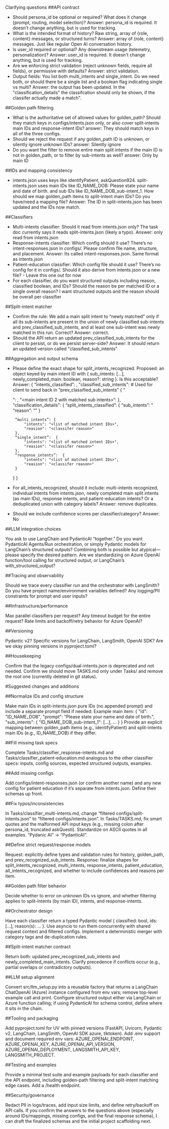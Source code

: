Clarifying questions
##API contract

 - Should persona_id be optional or required? What does it change (prompt, routing, model selection)? Answer: persona_id is required. It doesn't change anything, but is used for tracking.
 - What is the intended format of history? Raw string, array of {role, content} messages, or structured turns? Answer: array of {role, content} messages. Just like regular Open AI conversation history.
 - Is user_id required or optional? Any downstream usage (telemetry, personalization)? Answer: user_id is required. It doesn't change anything, but is used for tracking.
 - Are we enforcing strict validation (reject unknown fields, require all fields), or permissive with defaults? Answer: strict validation.
 - Output fields: You list both multi_intents and single_intent. Do we need both, or should there be a single list and a boolean flag indicating single vs multi? Answer: the output has been updated. In the "classification_details" the classifcation should only be shown, if the classifer actually made a match".


##Golden path filtering

 - What is the authoritative set of allowed values for golden_path? Should they match keys in configs/intents.json only, or also cover split-intents main IDs and response-intent IDs? answer: They should match keys in all of the three configs.
 - Should we reject the request if any golden_path ID is unknown, or silently ignore unknown IDs? answer: Silently ignore
 - Do you want the filter to remove entire main split intents if the main ID is not in golden_path, or to filter by sub-intents as well? answer: Only by main ID

##IDs and mapping consistency

 - intents.json uses keys like identifyPatient, askQuestion924. split-intents.json uses main IDs like ID_NAME_DOB: Please state your name and date of birth. and sub IDs like ID_NAME_DOB_sub-intent_1. How should we map golden_path items to split-intent main IDs? Do you have/need a mapping file? Answer: The ID in split-intents.json has been updated and the IDs now match. 

##Classifiers

 - Multi-intents classifier: Should it read from intents.json only? The task doc currently says it reads split-intents.json (likely a typo). Answer: only read from intents.json
 - Response-intents classifier: Which config should it use? There’s no intent-responses.json in configs/. Please confirm file name, structure, and placement. Answer: Its called intent-responses.json. Same format as intents.json
 - Patient-education classifier: Which config file should it use? There’s no config for it in configs/. Should it also derive from intents.json or a new file? - Leave this one out for now
 - For each classifier, do you want structured outputs including reason, classified boolean, and IDs? Should the reason be per matched ID or a single overall reason? I want structured outputs and the reason should be overall per classifier

##Split-intent matcher

 - Confirm the rule: We add a main split intent to “newly matched” only if all its sub-intents are present in the union of newly classified sub-intents and prev_classified_sub_intents, and at least one sub-intent was newly matched in this run. Correct? Answer: correct. 
 - Should the API return an updated prev_classified_sub_intents for the client to persist, or do we persist server-side? Answer: It should return an updated version called "classified_sub_intents" 

##Aggregation and output schema

 - Please define the exact shape for split_intents_recognized. Proposed: an object keyed by main intent ID with { sub_intents: [...], newly_completed_main: boolean, reason?: string }. Is this acceptable? Answer: {
    “intents_classified”: <list of all new intent IDs recognized>,
    "classified_sub_intents": # Used for client to send back in “prev_classified_sub_intents”
        {
            “<main intent ID with matched sub intents>“: <list of sub intent IDs previously matched>,
            “<main intent ID 2 with matched sub intents>“: <list of sub intent IDs previously matched>
        },
    "classification_details": {
        “split_intents_classified”: 
            {
                “sub_intents”: "<list of classified sub-intents>
                “reason”: "<classifier reason>"
            }

        “multi_intents”: {
            "intents": "<list of matched intent IDs>",
            "reasion": "<classifer reason>"
        },
        “single_intent”:  {
            "intents": "<list of matched intent IDs>",
            "reasion": "<classifer reason>"
        },
        “response_intents”:  {
            "intents": "<list of matched intent IDs>",
            "reasion": "<classifer reason>"
        }
    }
}
 - For all_intents_recognized, should it include: multi-intents recognized, individual intents from intents.json, newly completed main split intents (as main IDs), response intents, and patient-education intents? Or a deduplicated union with category labels? Answer: remove duplicates.
 - Should we include confidence scores per classifier/category? Answer: No


##LLM integration choices

You ask to use LangChain and PydanticAI “together.” Do you want PydanticAI Agents/Run orchestration, or simply Pydantic models for LangChain’s structured outputs? Combining both is possible but atypical—please specify the desired pattern.
Are we standardizing on Azure OpenAI function/tool calling for structured output, or LangChain’s with_structured_output?

##Tracing and observability

Should we trace every classifier run and the orchestrator with LangSmith? Do you have project name/environment variables defined?
Any logging/PII constraints for prompt and user inputs?

##Infrastructure/performance

Max parallel classifiers per request? Any timeout budget for the entire request?
Rate limits and backoff/retry behavior for Azure OpenAI?

##Versioning

Pydantic v2? Specific versions for LangChain, LangSmith, OpenAI SDK? Are we okay pinning versions in pyproject.toml?

##Housekeeping

Confirm that the legacy configs/dual-intents.json is deprecated and not needed.
Confirm we should move TASKS.md only under Tasks/ and remove the root one (currently deleted in git status).


#Suggested changes and additions

##Normalize IDs and config structure

Make main IDs in split-intents.json pure IDs (no appended prompt) and include a separate prompt field if needed:
Example main item: { "id": "ID_NAME_DOB", "prompt": "Please state your name and date of birth.", "sub_intents": { "ID_NAME_DOB_sub-intent_1": [...], ... } }
Provide an explicit mapping between golden_path items (e.g., identifyPatient) and split-intents main IDs (e.g., ID_NAME_DOB) if they differ.

##Fill missing task specs

Complete Tasks/classifier_response-intents.md and Tasks/classifier_patient-education.md analogous to the other classifier specs: inputs, config sources, expected structured outputs, examples.

##Add missing configs

Add configs/intent-responses.json (or confirm another name) and any new config for patient education if it’s separate from intents.json. Define their schemas up front.

##Fix typos/inconsistencies

In Tasks/classifier_multi-intents.md, change “filtered configs/split-intents.json” to “filtered configs/intents.json”.
In Tasks/TASKS.md, fix smart quotes and the malformed API input keys (e.g., missing colon after persona_id, truncated askQuesti).
Standardize on ASCII quotes in all examples.
“Pydanic AI” → “PydanticAI”.

##Define strict request/response models

Request: explicitly define types and validation rules for history, golden_path, and prev_recognized_sub_intents.
Response: finalize shapes for split_intents_recognized, multi_intents, response_intents, patient_education, all_intents_recognized, and whether to include confidences and reasons per item.

##Golden path filter behavior

Decide whether to error on unknown IDs vs ignore, and whether filtering applies to split-intents (by main ID), intents, and response-intents.

##Orchestrator design

Have each classifier return a typed Pydantic model { classified: bool, ids: [...], reason(s): ... }.
Use asyncio to run them concurrently with shared request context and filtered configs.
Implement a deterministic merger with category tags and de-duplication rules.

##Split-intent matcher contract

Return both: updated prev_recognized_sub_intents and newly_completed_main_intents.
Clarify precedence if conflicts occur (e.g., partial overlaps or contradictory outputs).

##LLM setup alignment

Convert src/llm_setup.py into a reusable factory that returns a LangChain ChatOpenAI (Azure) instance configured from env vars; remove top-level example call and print.
Configure structured output either via LangChain or Azure function calling; if using PydanticAI for schema control, define where it sits in the chain.

##Tooling and packaging

Add pyproject.toml for UV with pinned versions (FastAPI, Uvicorn, Pydantic v2, LangChain, LangSmith, OpenAI SDK azure, tiktoken).
Add .env support and document required env vars: AZURE_OPENAI_ENDPOINT, AZURE_OPENAI_KEY, AZURE_OPENAI_API_VERSION, AZURE_OPENAI_DEPLOYMENT, LANGSMITH_API_KEY, LANGSMITH_PROJECT.

##Testing and examples

Provide a minimal test suite and example payloads for each classifier and the API endpoint, including golden-path filtering and split-intent matching edge cases.
Add a /health endpoint.

##Security/governance

Redact PII in logs/traces, add input size limits, and define retry/backoff on API calls.
If you confirm the answers to the questions above (especially around IDs/mappings, missing configs, and the final response schema), I can draft the finalized schemas and the initial project scaffolding next.